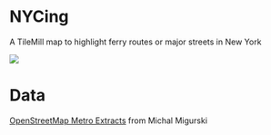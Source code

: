 # NYCing

A TileMill map to highlight ferry routes or major streets in New York

<img src="http://i.imgur.com/LtkY4kW.jpg"/>

# Data

<a href="http://metro.teczno.com/">OpenStreetMap Metro Extracts</a> from Michal Migurski
